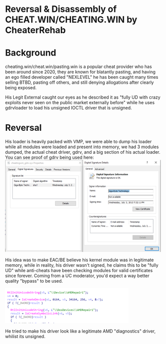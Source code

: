 # Reversal & Disassembly of CHEAT.WIN/CHEATING.WIN by CheaterRehab

# Background

cheating.win/cheat.win/pasting.win is a popular cheat provider who has been around since 2020, they are known for blatantly pasting, and having an ego filled developer called "NEXLEVEL" he has been caught many times selling BTBD, pasting off others, and still denying allogations after clearly being exposed.

His Legit External caught our eyes as he described it as "fully UD with crazy exploits never seen on the public market externally before" while he uses gdrvloader to load his unsigned IOCTL driver that is unsigned.

# Reversal

His loader is heavily packed with VMP, we were able to dump his loader while all modules were loaded and present into memory, we had 3 modules dumped, the actual cheat driver, gdrv, and a big section of his actual loader. You can see proof of gdrv being used here:
<img src=images/image.png/>

His idea was to make EAC/BE believe his kernel module was in legitimate memory, while in reality, his driver wasn't signed, he claims this to be "fully UD" while anti-cheats have been checking modules for valid certificates since forever. Coming from a UC moderator, you'd expect a way better quality "bypass" to be used. 

<img src=images/image2.png/>

He tried to make his driver look like a legitimate AMD "diagnostics" driver, whilist its unsigned.
